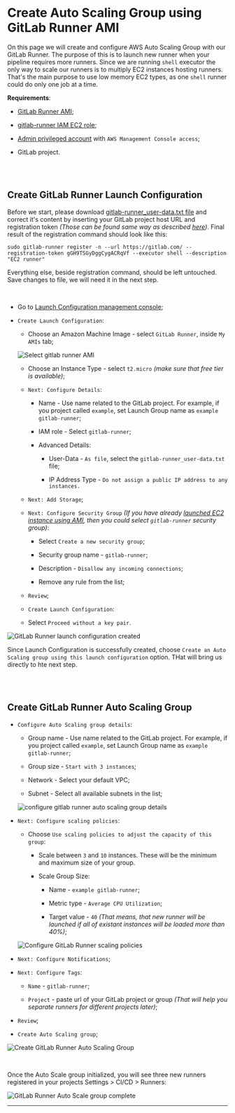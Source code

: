 # Create Auto Scaling Group using GitLab Runner AMI

On this page we will create and configure AWS Auto Scaling Group with our GitLab Runner. The purpose of this is to launch new runner when your pipeline requires more runners. Since we are running `shell` executor the only way to scale our runners is to multiply EC2 instances hosting runners. That's the main purpose to use low memory EC2 types, as one `shell` runner could do only one job at a time.

**Requirements**:

- [GitLab Runner AMI](https://github.com/tikhoplav/aws-gitlab-cicd/blob/master/gitlab-runner-ami.md);

- [gitlab-runner IAM EC2 role](https://github.com/tikhoplav/aws-gitlab-cicd/blob/master/gitlab-runner-iam-ec2-role.md);

- [Admin privileged account](https://github.com/tikhoplav/aws-gitlab-cicd/blob/master/aws-admin-iam.md) with `AWS Management Console access`;

- GitLab project.

<br><br>

## Create GitLab Runner Launch Configuration

Before we start, please download [gitlab-runner_user-data.txt file](https://github.com/tikhoplav/aws-gitlab-cicd/blob/master/files/gitlab-runner_user-data.txt) and correct it's content by inserting your GitLab project host URL and registration token *(Those can be found same way as described [here](https://github.com/tikhoplav/aws-gitlab-cicd/blob/master/gitlab-runner-on-ec2.md#register-gitlab-runner))*. Final result of the registration command should look like this:

```
sudo gitlab-runner register -n --url https://gitlab.com/ --registration-token gGH9TSGyDggCygACRqVf --executor shell --description "EC2 runner"
```

Everything else, beside registration command, should be left untouched. Save changes to file, we will need it in the next step.

<br>

- Go to [Launch Configuration management console](https://console.aws.amazon.com/ec2/autoscaling/home?#LaunchConfigurations:);

- `Create Launch Configuration`:

	- Choose an Amazon Machine Image - select `GitLab Runner`, inside `My AMIs` tab;

	![Select gitlab runner AMI](https://user-images.githubusercontent.com/62797411/78579253-543d6480-7839-11ea-859e-ef79a58142e3.png)

	- Choose an Instance Type - select `t2.micro` *(make sure that free tier is available)*;

	- `Next: Configure Details`:

		- Name - Use name related to the GitLab project. For example, if you project called `example`, set Launch Group name as `example gitlab-runner`;

		- IAM role - Select `gitlab-runner`;

		- Advanced Details:

		  - User-Data - `As file`, select the `gitlab-runner_user-data.txt` file;

		  - IP Address Type - `Do not assign a public IP address to any instances.`

	- `Next: Add Storage`;

	- `Next: Configure Security Group` *(If you have already [launched EC2 instance using AMI](https://github.com/tikhoplav/aws-gitlab-cicd/blob/master/gitlab-runner-ami.md#instantiate-gitlab-runner-using-ami), then you could select `gitlab-runner` security group)*:

		- Select `Create a new security group`;

		- Security group name - `gitlab-runner`;

		- Description - `Disallow any incoming connections`;

		- Remove any rule from the list;

	- `Review`;

	- `Create Launch Configuration`:

	- Select `Proceed without a key pair`.

![GitLab Runner launch configuration created](https://user-images.githubusercontent.com/62797411/78756192-10567680-7983-11ea-873e-946fc194f58c.png)

Since Launch Configuration is successfully created, choose `Create an Auto Scaling group using this launch configuration` option. THat will bring us directly to hte next step.

<br><br>

## Create GitLab Runner Auto Scaling Group

- `Configure Auto Scaling group details`:

	- Group name - Use name related to the GitLab project. For example, if you project called `example`, set Launch Group name as `example gitlab-runner`;

	- Group size - `Start with 3 instances`;

	- Network - Select your default VPC;

	- Subnet - Select all available subnets in the list;

	![configure gitlab runner auto scaling group details](https://user-images.githubusercontent.com/62797411/78756974-60820880-7984-11ea-9135-0645e7537003.png)

- `Next: Configure scaling policies`:

	- Choose `Use scaling policies to adjust the capacity of this group`:

		- Scale between `3` and `10` instances. These will be the minimum and maximum size of your group.

		- Scale Group Size:

			- Name - `example gitlab-runner`;

			- Metric type - `Average CPU Utilization`;

			- Target value - `40` *(That means, that new runner will be launched if all of existant instances will be loaded more than 40%)*;

	![Configure GitLab Runner scaling policies](https://user-images.githubusercontent.com/62797411/78757391-164d5700-7985-11ea-8a47-a41fd6bedf51.png)

- `Next: Configure Notifications`;

- `Next: Configure Tags`:

	- `Name` - `gitlab-runner`;

	- `Project` - paste url of your GitLab project or group *(That will help you separate runners for different projects later)*;

- `Review`;

- `Create Auto Scaling group`;

![Create GitLab Runner Auto Scaling Group](https://user-images.githubusercontent.com/62797411/78757821-c622c480-7985-11ea-854f-fcd208168f48.png)

<br>

Once the Auto Scale group initialized, you will see three new runners registered in your projects Settings > CI/CD > Runners:

![GitLab Runner Auto Scale group complete](https://user-images.githubusercontent.com/62797411/78760817-5a8f2600-798a-11ea-8626-38671c3fa67f.png)

---